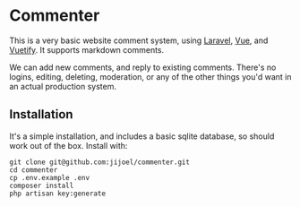 Commenter
===============

This is a very basic website comment system, using [Laravel](https://laravel.com), [Vue](https://vuejs.org), and [Vuetify](https://vuetifyjs.com). It supports markdown comments.

We can add new comments, and reply to existing comments. There's no logins, editing, deleting, moderation, or any of the other things you'd want in an actual production system.

Installation
-------------
It's a simple installation, and includes a basic sqlite database, so should work out of the box. Install with:

    git clone git@github.com:jijoel/commenter.git
    cd commenter
    cp .env.example .env
    composer install
    php artisan key:generate

